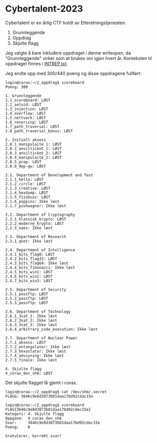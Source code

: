 # Cybertalent-2023

Cybertalent er en årlig CTF holdt av Etteretningstjenesten. 
1. Grunnleggende
2. Oppdrag
4. Skjulte flagg

Jeg valgte å bare inkludere oppdraget i denne writeupen, da "Grunnleggende" virker som at brukes om igjen hvert år. Konteksten til oppdraget finnes i [INTREP.txt](Kontekst/INTREP.txt).

Jeg endte opp med 300/440 poeng og disse oppdragene fullført:
```
login@corax:~/2_oppdrag$ scoreboard
Poeng: 300

1. Grunnleggende
1.1_scoreboard: LØST
1.2_setuid: LØST
1.3_injection: LØST
1.4_overflow: LØST
1.5_nettverk: LØST
1.6_reversing: LØST
1.7_path_traversal: LØST
1.8_path_traversal_bonus: LØST

2. Initiell aksess
2.0.1_manipulaite_1: LØST
2.0.2_anvilticket_1: LØST
2.0.3_anvilticket_2: LØST
2.0.4_manipulaite_2: LØST
2.0.5_pcap: LØST
2.0.6_dep-gw: LØST

2.1. Department of Development and Test
2.1.1_hello: LØST
2.1.2_circle: LØST
2.1.3_creative: LØST
2.1.4_hexdump: LØST
2.1.5_fizzbuzz: LØST
2.1.6_poppins: Ikke løst
2.1.7_pushwagner: Ikke løst

2.2. Department of Cryptography
2.2.1_klassisk_krypto: LØST
2.2.2_moderne_krypto: LØST
2.2.3_eaes: Ikke løst

2.3. Department of Research
2.3.1_qnet: Ikke løst

2.4. Department of Intelligence
2.4.1_bits_flag0: LØST
2.4.2_bits_flag32: LØST
2.4.3_bits_flag64: Ikke løst
2.4.4_bits_fibonacci: Ikke løst
2.4.5_bits_win1: LØST
2.4.6_bits_win2: LØST
2.4.7_bits_win3: LØST

2.5. Department of Security
2.5.1_passftp: LØST
2.5.2_passftp: LØST
2.5.3_passftp: LØST

2.6. Department of Technology
2.6.1_3sat_1: Ikke løst
2.6.2_3sat_2: Ikke løst
2.6.3_3sat_3: Ikke løst
2.6.4_arbitrary_code_execution: Ikke løst

2.7. Department of Nuclear Power
2.7.1_aksess: LØST
2.7.2_entangulator: Ikke løst
2.7.3_hexostator: Ikke løst
2.7.4_omvisning: Ikke løst
2.7.5_finale: Ikke løst

4. Skjulte flagg
4_corax_dev_shm: LØST
```

Det skjulte flagget lå gjemt i corax.
```
login@corax:~/2_oppdrag$ cat /dev/shm/.secret
FLAGG: 3646c9e8d3073b01daa17bd92cdac15e
```

```
login@corax:~/2_oppdrag$ scoreboard FLAG{3646c9e8d3073b01daa17bd92cdac15e}
Kategori: 4. Skjulte flagg
Oppgave:  4_corax_dev_shm
Svar:     3646c9e8d3073b01daa17bd92cdac15e
Poeng:    0

Gratulerer, korrekt svar!
```